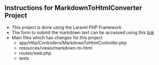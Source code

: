 ## Instructions for MarkdownToHtmlConverter Project
- This project is done using the Laravel PHP Framework
- The form to submit the markdown text can be accessed using this [link](http://127.0.0.1:8000/mhc) 
- Main files which has changes for this project
    - app/Http/Controllers/MarkdownToHtmlController.php
    - resources/views/markdown-to-html
    - routes/web.php
    - tests